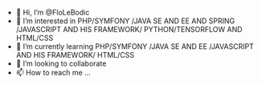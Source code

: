 - 👋 Hi, I’m @FloLeBodic
- 👀 I’m interested in PHP/SYMFONY /JAVA SE AND EE AND SPRING /JAVASCRIPT AND HIS FRAMEWORK/ PYTHON/TENSORFLOW AND HTML/CSS 
- 🌱 I’m currently learning PHP/SYMFONY /JAVA SE AND EE /JAVASCRIPT AND HIS FRAMEWORK/ HTML/CSS 
- 💞️ I’m looking to collaborate 
- 📫 How to reach me ...

<!---
FloLeBodic/FloLeBodic is a ✨ special ✨ repository because its `README.md` (this file) appears on your GitHub profile.
You can click the Preview link to take a look at your changes.
--->

